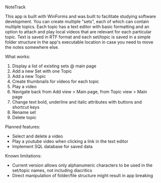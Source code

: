 NoteTrack

This app is built with WinForms and was built to facilitate studying software development.
You can create multiple "sets", each of which can contain multiple topics. Each topic has a text editor with basic formatting and an option to attach and play local videos that are relevant for each particular topic.
Text is saved in RTF format and each set/topic is saved in a simple folder structure in the app's executable location in case you need to move the notes somewhere else.

What works:
1) Display a list of existing sets @ main page
2) Add a new Set with one Topic
3) Add a new Topic
4) Create thumbnails for videos for each topic
5) Play a video
6) Navigate back from Add view > Main page, from Topic view > Main page
7) Change text bold, underline and italic attributes with buttons and shortcut keys
8) Rename set
9) Delete topic

Planned features:
* Select and delete a video
* Play a youtube video when clicking a link in the text editor
* Implement SQL database for saved data

Known limitations:
* Current version allows only alphanumeric characters to be used in the set/topic names, not including diacritics
* Direct manipulation of folder/file structure might result in app breaking
